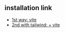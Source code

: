 ##  installation link

- [1st way: vite ](https://www.linkedin.com/pulse/installing-react-vite-beginners-guide-richard-oliver-bray/) 
- [2nd with tailwind: + vite ](https://tailwindcss.com/docs/guides/vite)
